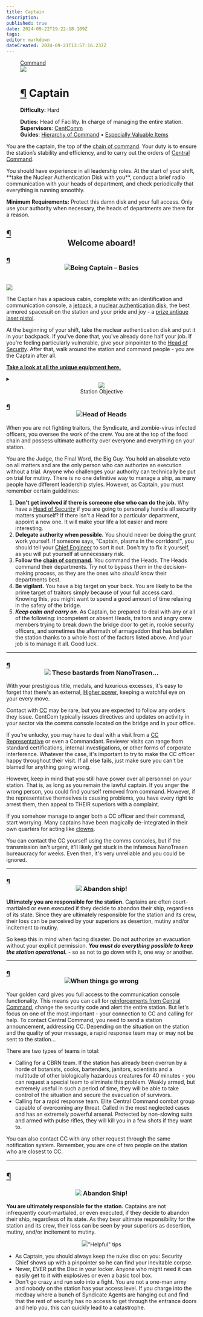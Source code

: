 ```yaml
---
title: Captain
description: 
published: true
date: 2024-09-22T19:22:18.109Z
tags: 
editor: markdown
dateCreated: 2024-09-21T13:57:16.237Z
---
```


<div style="display: flex; justify-content: center;">
<div class="roles-passport comm">
  <div class="title comm" id="title"><a href="/roles/command" class="is-internal-link is-valid-page">Command</a></div>
  <div>
    <div><div><img src="/roles/captain.png" id="img"></div></div>
  <div><div>
    <h1 id="капитан" class="toc-header"><a class="toc-anchor" href="#капитан">¶</a> Captain</h1>
    <p><strong>Difficulty:</strong> Hard</p>
    <strong>Duties:</strong> Head of Facility. In charge of managing the entire station.<br>
    <b>Supervisors</b>: <a href="/roles/centralcommand" class="is-internal-link is-valid-page">CentComm</a><br>
    <b>Guides</b>: <a href="/guides/hierarchyofcommand" title="Иерархия Командования" >Hierarchy of Command</a> • <a href="/guides/especiallyvaluableitems" title="Особо ценные предметы">Especially Valuable Items</a>
  </div></div>
  </div>
</div>
</div>
<audio id="audio">
    <source src="/role/gr.ogg" type="audio/ogg">
</audio>
<p>You are the captain, the top of the <a href="/guides/hierarchyofcommand" class="is-internal-link is-valid-page">chain of command</a>. Your duty is to ensure the station’s stability and efficiency, and to carry out the orders of <a href="/roles/centralcommand" class="is-internal-link is-valid-page">Central Command</a>.</p>
<p>You should have experience in all leadership roles. At the start of your shift, **take the Nuclear Authentication Disk with you**, conduct a brief radio communication with your heads of department, and check periodically that everything is running smoothly.</p>
<p><strong>Minimum Requirements:</strong> Protect this damn disk and your full access. Only use your authority when necessary, the heads of departments are there for a reason.</p>
<h2 id="добро-пожаловать-на-борт" class="toc-header">
<a class="toc-anchor" href="#добро-пожаловать-на-борт">¶</a>
<center>Welcome aboard!</center>
</h2>
<h3 id="бытие-капитана-основы" class="toc-header">
<a class="toc-anchor" href="#бытие-капитана-основы">¶</a>
<center><img src="/roles/captain/idcap.png" class="png1"><span class="up">Being Captain – Basics</span></center>
</h3>
<br>
<img src="/roles/captain/bridge.png" style="display: block; margin: 0 auto;">
<p>The Captain has a spacious cabin, complete with: an identification and communication console, a <a href="/guides/especiallyvaluableitems" class="is-internal-link is-valid-page">jetpack</a>, a <a href="/guides/especiallyvaluableitems" class="is-internal-link is-valid-page">nuclear authentication disk</a>, the best armored spacesuit on the station and your pride and joy - a <a href="/guides/especiallyvaluableitems" class="is-internal-link is-valid-page">prize antique laser pistol</a>.</p>
<p>At the beginning of your shift, take the nuclear authentication disk and put it in your backpack. If you've done that, you've already done half your job. If you're feeling particularly vulnerable, give your pinpointer to the <a href="/roles/headofsecurity" class="is-internal-link is-valid-page">Head of Security</a>. After that, walk around the station and command people - you are the Captain after all.</p>
<p><a href="/guides/especiallyvaluableitems" class="is-internal-link is-valid-page"><strong>Take a look at all the unique equipment here.</strong></a></p>
<details>
   <summary>
<center><img src="/roles/captain/documentes.png" class="png1" ><br>Station Objective</center>
</summary>
<p><strong>Good morning, leaders.</strong><br>If you are reading this, the launch of the station was successful and you have already arrived at your workstation as part of the early group. If not, this document will be waiting for your arrival on the transport shuttle.</p>
<hr>
<p>We congratulate you on the start of your work in our experimental project. The purpose of this station is to study the prospects of long-term functioning of scientific stations as autonomous objects. Therefore, you, as heads, are given a complete carte blanche for the development, refinement and organization of the activities of your departments and compartments of the station.</p>
<hr>
<p><strong>We expect from you:</strong> <br> Initiative and elaboration of various approaches to personnel management, technical modification of the station entrusted to you and equipping of departments.</p>
<hr>
<p>Statistical data collected from stations of your type will be transferred to the NanoTreizen analytics department for further study. Experiment and show your leadership qualities, your initiative and creativity are what we need. We are proud of you, and remember: humanity is behind us.</p>
<hr>
<p>P.S: <em>The personnel department is experiencing difficulties in recruiting qualified personnel, so we resorted to emergency measures. In the event of a possible traitor or employee whose knowledge does not correspond to his position, act according to the situation.</em></p>
<hr>
<p>P.P.S: <em>Expect possible additional tasks. If they appear, we will contact you.</em></p>
</details>
<h3 id="глава-глав" class="toc-header">
   <a class="toc-anchor" href="#глава-глав">¶</a> 
<center><img src="/roles/captain/saber.png" class="png1"><span class="up">Head of Heads</span></center>
</h3>
<p>When you are not fighting traitors, the Syndicate, and zombie-virus infected officers, you oversee the work of the crew. You are at the top of the food chain and possess ultimate authority over everyone and everything on your station.</p>
<p>You are the Judge, the Final Word, the Big Guy. You hold an absolute veto on all matters and are the only person who can authorize an execution without a trial. Anyone who challenges your authority can technically be put on trial for mutiny. There is no one definitive way to manage a ship, as many people have different leadership styles. However, as Captain, you must remember certain guidelines:</p>
<ol>
<li><strong>Don't get involved if there is someone else who can do the job.</strong> Why have a <a href="/roles/headofsecurity" class="is-internal-link is-valid-page">Head of Security</a> if you are going to personally handle all security matters yourself? If there isn't a Head for a particular department, appoint a new one. It will make your life a lot easier and more interesting.</li>
<li><strong>Delegate authority when possible.</strong> You should never be doing the grunt work yourself. If someone says, "Captain, plasma in the corridors!", you should tell your <a href="/roles/chiefengineer" class="is-internal-link is-valid-page">Chief Engineer</a> to sort it out. Don't try to fix it yourself, as you will put yourself at unnecessary risk.</li>
<li><strong>Follow the</strong> <a href="/guides/hierarchyofcommand" class="is-internal-link is-valid-page"><strong>chain of command</strong></a><strong>.</strong> You command the Heads. The Heads command their departments. Try not to bypass them in the decision-making process, as they are the ones who <em>should</em> know their departments best.</li>
<li><strong>Be vigilant.</strong> You have a big target on your back. You are likely to be the prime target of traitors simply because of your full access card. Knowing this, you might want to spend a good amount of time relaxing in the safety of the bridge.</li>
<li><em><strong>Keep calm and carry on</strong>.</em> As Captain, be prepared to deal with any or all of the following: incompetent or absent Heads, traitors and angry crew members trying to break down the bridge door to get in, rookie security officers, and sometimes the aftermath of armageddon that has befallen the station thanks to a whole host of the factors listed above. And your job is to manage it all. Good luck.</li>
</ol>
<hr>
<h3 id="these-bastards-from-nanotrasen" class="toc-header">
<a class="toc-anchor" href="#these-bastards-from-nanotrasen">¶</a>
<center><img src="/roles/captain/nt.png" class="png2"><span class="up"> These bastards from NanoTrasen...</span></center>
</h3>
<p>With your prestigious title, medals, and luxurious excesses, it's easy to forget that there's an external, <a href="/rules" class="is-internal-link is-valid-page">Higher power</a>, keeping a watchful eye on your every move.</p>
<p>Contact with <a href="/roles/centralcommand" class="is-internal-link is-valid-page">CC</a> may be rare, but you are expected to follow any orders they issue. CentCom typically issues directives and updates on activity in your sector via the comms console located on the bridge and in your office.</p>
<p>If you're unlucky, you may have to deal with a visit from a <a href="/roles/representativeofcc" class="is-internal-link is-valid-page">CC Representative</a> or even a Commandant. Reviewer visits can range from standard certifications, internal investigations, or other forms of corporate interference. Whatever the case, it's important to try to make the CC officer happy throughout their visit. If all else fails, just make sure you can't be blamed for anything going wrong.</p>
<p>However, keep in mind that you still have power over all personnel on your station. That is, as long as you remain the lawful captain. If you anger the wrong person, you could find yourself removed from command. However, if the representative themselves is causing problems, you have every right to arrest them, then appeal to THEIR superiors with a complaint.</p>
<p>If you somehow manage to anger both a CC officer and their command, start worrying. Many captains have been magically de-integrated in their own quarters for acting like <a href="/roles/clown" class="is-internal-link is-valid-page">clowns</a>.</p>
<p>You can contact the CC yourself using the comms consoles, but if the transmission isn't urgent, it'll likely get stuck in the infamous NanoTrasen bureaucracy for weeks. Even then, it's very unreliable and you could be ignored.</p>
<hr>
<h3 id="покинуть-корабль" class="toc-header">
   <a class="toc-anchor" href="#покинуть-корабль">¶</a> 
<center><img src="/roles/captain/nuke1.gif" class="png1"><span class="up"> Abandon ship!</span></center>
</h3>
<p><strong>Ultimately you are responsible for the station.</strong> Captains are often court-martialed or even executed if they decide to abandon their ship, regardless of its state. Since they are ultimately responsible for the station and its crew, their loss can be perceived by your superiors as desertion, mutiny and/or incitement to mutiny.</p>
<p>So keep this in mind when facing disaster. Do not authorize an evacuation without your explicit permission. <strong><em>You must do everything possible to keep the station operational.</em></strong> - so as not to go down with it, one way or another.</p>
<hr>
<h3 id="when-things-go-wrong" class="toc-header">
<a class="toc-anchor" href="#when-things-go-wrong">¶</a>
<center><img src="/roles/captain/helmetobr.png" class="png1"><span class="up">When things go wrong</span></center>
</h3>
<p>Your golden card gives you full access to the communication console functionality. This means you can call for <a href="/roles/emergencyresponseteam" class="is-internal-link is-valid-page">reinforcements from Central Command</a>, change the security code and alert the entire station. But let's focus on one of the most important - your connection to CC and calling for help. To contact Central Command, you need to send a station announcement, addressing CC. Depending on the situation on the station and the quality of your message, a rapid response team may or may not be sent to the station...</p>
<p>There are two types of teams in total:</p>
<ul>
<li>Calling for a CBRN team. If the station has already been overrun by a horde of botanists, cooks, bartenders, janitors, scientists and a multitude of other biologically hazardous creatures for 40 minutes - you can request a special team to eliminate this problem. Weakly armed, but extremely useful in such a period of time, they will be able to take control of the situation and secure the evacuation of survivors.</li>
<li>Calling for a rapid response team. Elite Central Command combat group capable of overcoming any threat. Called in the most neglected cases and has an extremely powerful arsenal. Protected by non-slowing suits and armed with pulse rifles, they will kill you in a few shots if they want to.</li>
</ul>
<p>You can also contact CC with any other request through the same notification system. Remember, you are one of two people on the station who are closest to CC.</p>
<hr>
<h2 id="полезные-советы" class="toc-header">
   <a class="toc-anchor" href="#полезные-советы">¶</a> 
<h3><center><img src="/roles/captain/nuke1.gif" class="png1"><span class="up"> Abandon Ship!</span></center></h3>
<p><strong>You are ultimately responsible for the station.</strong> Captains are not infrequently court-martialed, or even executed, if they decide to abandon their ship, regardless of its state. As they bear ultimate responsibility for the station and its crew, their loss can be seen by your superiors as desertion, mutiny, and/or incitement to mutiny.</p>
<center><img src="/roles/captain/light.png" class="png1"><span class="up">"Helpful" tips</span></center>
</h2>
<ul>
<li>As Captain, you should always keep the nuke disc on you: Security Chief shows up with a pinpointer so he can find your inevitable corpse.</li>
<li>Never, EVER put the Disc in your locker. Anyone who might need it can easily get to it with explosives or even a basic tool box.</li>
<li>Don't go crazy and run solo into a fight. You are not a one-man army and nobody on the station has your access level. If you charge into the medbay where a bunch of Syndicate Agents are hanging out and find that the rest of security has no access to get through the entrance doors and help you, this can quickly lead to a catastrophe.</li>
</ul>
